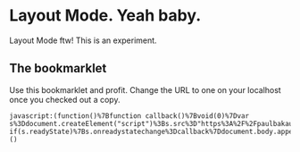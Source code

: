 # Layout Mode. Yeah baby.
Layout Mode ftw! This is an experiment.

## The bookmarklet

Use this bookmarklet and profit. Change the URL to one on your localhost once you checked out a copy.

```
javascript:(function()%7Bfunction callback()%7Bvoid(0)%7Dvar s%3Ddocument.createElement("script")%3Bs.src%3D"https%3A%2F%2Fpaulbakaus.com%2Flabs%2Flayoutmode%2Fjs%2Fbookmarklet.js"%3Bif(s.addEventListener)%7Bs.addEventListener("load"%2Ccallback%2Cfalse)%7Delse if(s.readyState)%7Bs.onreadystatechange%3Dcallback%7Ddocument.body.appendChild(s)%3B%7D)()
```
